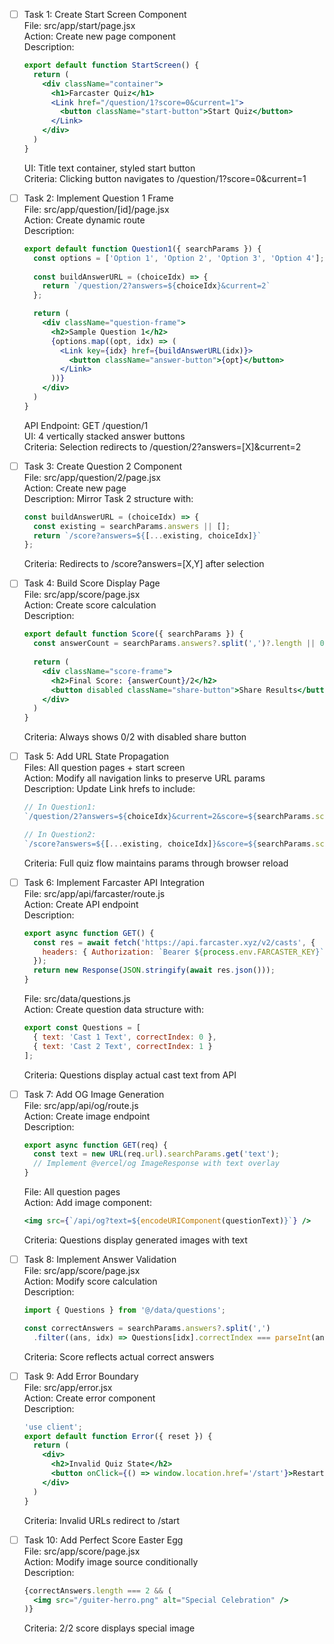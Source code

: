 - [ ] Task 1: Create Start Screen Component  
  File: src/app/start/page.jsx  
  Action: Create new page component  
  Description:  
  ```jsx
  export default function StartScreen() {
    return (
      <div className="container">
        <h1>Farcaster Quiz</h1>
        <Link href="/question/1?score=0&current=1">
          <button className="start-button">Start Quiz</button>
        </Link>
      </div>
    )
  }
  ```
  UI: Title text container, styled start button  
  Criteria: Clicking button navigates to /question/1?score=0&current=1

- [ ] Task 2: Implement Question 1 Frame  
  File: src/app/question/[id]/page.jsx  
  Action: Create dynamic route  
  Description:
  ```jsx
  export default function Question1({ searchParams }) {
    const options = ['Option 1', 'Option 2', 'Option 3', 'Option 4'];
    
    const buildAnswerURL = (choiceIdx) => {
      return `/question/2?answers=${choiceIdx}&current=2`
    };

    return (
      <div className="question-frame">
        <h2>Sample Question 1</h2>
        {options.map((opt, idx) => (
          <Link key={idx} href={buildAnswerURL(idx)}>
            <button className="answer-button">{opt}</button>
          </Link>
        ))}
      </div>
    )
  }
  ```
  API Endpoint: GET /question/1  
  UI: 4 vertically stacked answer buttons  
  Criteria: Selection redirects to /question/2?answers=[X]&current=2

- [ ] Task 3: Create Question 2 Component  
  File: src/app/question/2/page.jsx  
  Action: Create new page  
  Description: Mirror Task 2 structure with:
  ```jsx
  const buildAnswerURL = (choiceIdx) => {
    const existing = searchParams.answers || [];
    return `/score?answers=${[...existing, choiceIdx]}`
  };
  ```
  Criteria: Redirects to /score?answers=[X,Y] after selection

- [ ] Task 4: Build Score Display Page  
  File: src/app/score/page.jsx  
  Action: Create score calculation  
  Description:
  ```jsx
  export default function Score({ searchParams }) {
    const answerCount = searchParams.answers?.split(',')?.length || 0;
    
    return (
      <div className="score-frame">
        <h2>Final Score: {answerCount}/2</h2>
        <button disabled className="share-button">Share Results</button>
      </div>
    )
  }
  ```
  Criteria: Always shows 0/2 with disabled share button

- [ ] Task 5: Add URL State Propagation  
  Files: All question pages + start screen  
  Action: Modify all navigation links to preserve URL params  
  Description: Update Link hrefs to include:
  ```jsx
  // In Question1:
  `/question/2?answers=${choiceIdx}&current=2&score=${searchParams.score}`
  
  // In Question2:
  `/score?answers=${[...existing, choiceIdx]}&score=${searchParams.score}`
  ```
  Criteria: Full quiz flow maintains params through browser reload

- [ ] Task 6: Implement Farcaster API Integration  
  File: src/app/api/farcaster/route.js  
  Action: Create API endpoint  
  Description:
  ```js
  export async function GET() {
    const res = await fetch('https://api.farcaster.xyz/v2/casts', {
      headers: { Authorization: `Bearer ${process.env.FARCASTER_KEY}` }
    });
    return new Response(JSON.stringify(await res.json()));
  }
  ```
  File: src/data/questions.js  
  Action: Create question data structure with:
  ```js
  export const Questions = [
    { text: 'Cast 1 Text', correctIndex: 0 },
    { text: 'Cast 2 Text', correctIndex: 1 }
  ];
  ```
  Criteria: Questions display actual cast text from API

- [ ] Task 7: Add OG Image Generation  
  File: src/app/api/og/route.js  
  Action: Create image endpoint  
  Description:
  ```js
  export async function GET(req) {
    const text = new URL(req.url).searchParams.get('text');
    // Implement @vercel/og ImageResponse with text overlay
  }
  ```
  File: All question pages  
  Action: Add image component:
  ```jsx
  <img src={`/api/og?text=${encodeURIComponent(questionText)}`} />
  ```
  Criteria: Questions display generated images with text

- [ ] Task 8: Implement Answer Validation  
  File: src/app/score/page.jsx  
  Action: Modify score calculation  
  Description:
  ```js
  import { Questions } from '@/data/questions';
  
  const correctAnswers = searchParams.answers?.split(',')
    .filter((ans, idx) => Questions[idx].correctIndex === parseInt(ans));
  ```
  Criteria: Score reflects actual correct answers

- [ ] Task 9: Add Error Boundary  
  File: src/app/error.jsx  
  Action: Create error component  
  Description:
  ```jsx
  'use client';
  export default function Error({ reset }) {
    return (
      <div>
        <h2>Invalid Quiz State</h2>
        <button onClick={() => window.location.href='/start'}>Restart</button>
      </div>
    )
  }
  ```
  Criteria: Invalid URLs redirect to /start

- [ ] Task 10: Add Perfect Score Easter Egg  
  File: src/app/score/page.jsx  
  Action: Modify image source conditionally  
  Description:
  ```jsx
  {correctAnswers.length === 2 && (
    <img src="/guiter-herro.png" alt="Special Celebration" />
  )}
  ```
  Criteria: 2/2 score displays special image